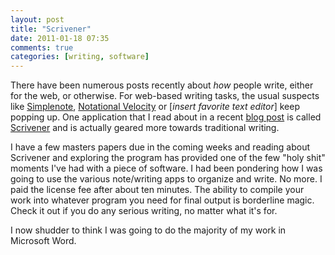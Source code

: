 ```yaml
---
layout: post  
title: "Scrivener"  
date: 2011-01-18 07:35  
comments: true  
categories: [writing, software]
---
```


There have been numerous posts recently about *how* people write, either for the web, or otherwise. For web-based writing tasks, the usual suspects like [Simplenote][1], [Notational Velocity][2] or [*insert favorite text editor*] keep popping up. One application that I read about in a recent [blog post][3] is called [Scrivener][4] and is actually geared more towards traditional writing. 

I have a few masters papers due in the coming weeks and reading about Scrivener and exploring the program has provided one of the few "holy shit" moments I've had with a piece of software. I had been pondering how I was going to use the various note/writing apps to organize and write. No more. I paid the license fee after about ten minutes. The ability to compile your work into whatever program you need for final output is borderline magic. Check it out if you do any serious writing, no matter what it's for. 

I now shudder to think I was going to do the majority of my work in Microsoft Word.

   [1]: http://simplenoteapp.com/
   [2]: http://notational.net/
   [3]: http://52tiger.net/blogging-with-scrivener-textmate-and-markdown/
   [4]: http://www.literatureandlatte.com/scrivener.php
